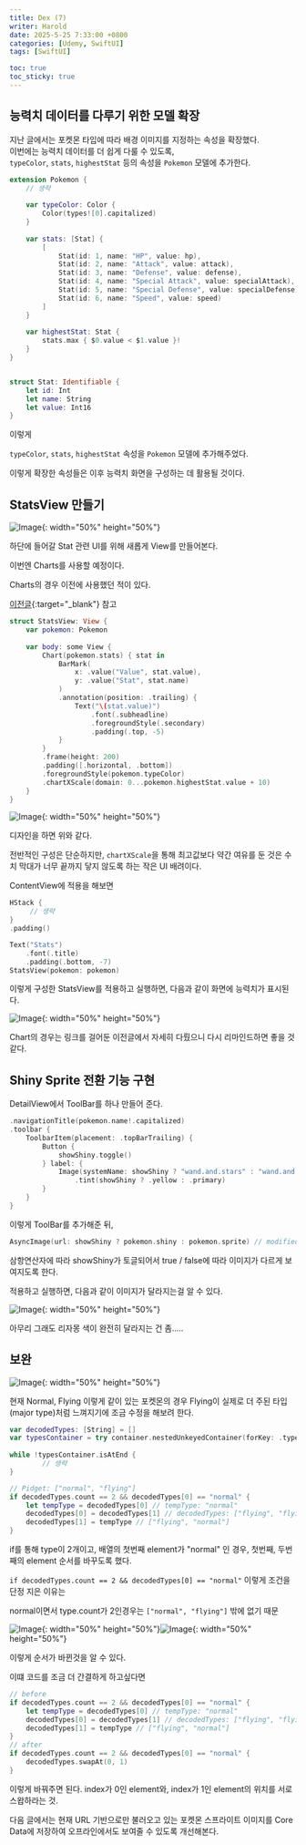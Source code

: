 ```yaml
---
title: Dex (7)
writer: Harold
date: 2025-5-25 7:33:00 +0800
categories: [Udemy, SwiftUI]
tags: [SwiftUI]

toc: true
toc_sticky: true
---
```


## 능력치 데이터를 다루기 위한 모델 확장

지난 글에서는 포켓몬 타입에 따라 배경 이미지를 지정하는 속성을 확장했다.  
이번에는 능력치 데이터를 더 쉽게 다룰 수 있도록,  
`typeColor`, `stats`, `highestStat` 등의 속성을 `Pokemon` 모델에 추가한다.

```swift
extension Pokemon {
    // 생략
    
    var typeColor: Color {
        Color(types![0].capitalized)
    }
    
    var stats: [Stat] {
        [
            Stat(id: 1, name: "HP", value: hp),
            Stat(id: 2, name: "Attack", value: attack),
            Stat(id: 3, name: "Defense", value: defense),
            Stat(id: 4, name: "Special Attack", value: specialAttack),
            Stat(id: 5, name: "Special Defense", value: specialDefense),
            Stat(id: 6, name: "Speed", value: speed)
        ]
    }
    
    var highestStat: Stat {
        stats.max { $0.value < $1.value }!
    }
}


struct Stat: Identifiable {
    let id: Int
    let name: String
    let value: Int16
}
```

이렇게

`typeColor`, `stats`, `highestStat` 속성을 `Pokemon` 모델에 추가해주었다.

이렇게 확장한 속성들은 이후 능력치 화면을 구성하는 데 활용될 것이다.

## StatsView 만들기

![Image](https://github.com/user-attachments/assets/998a5456-3e1c-4de9-80e7-b263b18a37e2){: width="50%" height="50%"}

하단에 들어갈 Stat 관련 UI를 위해 새롭게 View를 만들어본다.

이번엔 Charts를 사용할 예정이다.

Charts의 경우 이전에 사용했던 적이 있다. 

[이전글](https://haroldfromk.github.io/posts/HealthKit-(4)/){:target="_blank"} 참고


```swift
struct StatsView: View {
    var pokemon: Pokemon
    
    var body: some View {
        Chart(pokemon.stats) { stat in
            BarMark(
                x: .value("Value", stat.value),
                y: .value("Stat", stat.name)
            )
            .annotation(position: .trailing) {
                Text("\(stat.value)")
                    .font(.subheadline)
                    .foregroundStyle(.secondary)
                    .padding(.top, -5)
            }
        }
        .frame(height: 200)
        .padding([.horizontal, .bottom])
        .foregroundStyle(pokemon.typeColor)
        .chartXScale(domain: 0...pokemon.highestStat.value + 10)
    }
}
```

![Image](https://github.com/user-attachments/assets/701c82d6-2151-4daf-a0e4-2c6286d7d13e){: width="50%" height="50%"}

디자인을 하면 위와 같다.

전반적인 구성은 단순하지만, `chartXScale`을 통해 최고값보다 약간 여유를 둔 것은 수치 막대가 너무 끝까지 닿지 않도록 하는 작은 UI 배려이다.

ContentView에 적용을 해보면

```swift
HStack {
     // 생략
}
.padding()

Text("Stats")
    .font(.title)
    .padding(.bottom, -7)
StatsView(pokemon: pokemon)
```

이렇게 구성한 StatsView를 적용하고 실행하면, 다음과 같이 화면에 능력치가 표시된다.

![Image](https://github.com/user-attachments/assets/373cee0c-4e7f-4461-be19-208f7af77339){: width="50%" height="50%"}


Chart의 경우는 링크를 걸어둔 이전글에서 자세히 다뤘으니 다시 리마인드하면 좋을 것 같다.

## Shiny Sprite 전환 기능 구현

DetailView에서 ToolBar를 하나 만들어 준다.

```swift
.navigationTitle(pokemon.name!.capitalized)
.toolbar {
    ToolbarItem(placement: .topBarTrailing) {
        Button {
            showShiny.toggle()
        } label: {
            Image(systemName: showShiny ? "wand.and.stars" : "wand.and.stars.inverse")
                .tint(showShiny ? .yellow : .primary)
        }
    }
}
```

이렇게 ToolBar를 추가해준 뒤,

```swift
AsyncImage(url: showShiny ? pokemon.shiny : pokemon.sprite) // modified
```

삼항연산자에 따라 showShiny가 토글되어서 true / false에 따라 이미지가 다르게 보여지도록 한다.

적용하고 실행하면, 다음과 같이 이미지가 달라지는걸 알 수 있다.


![Image](https://github.com/user-attachments/assets/96d0a487-3835-4147-a31e-d8bc15e1bab6){: width="50%" height="50%"}

아무리 그래도 리자몽 색이 완전히 달라지는 건 좀.....

## 보완

![Image](https://github.com/user-attachments/assets/9b7f83d9-6a6a-4c00-90e0-09113be2a4b0){: width="50%" height="50%"}

현재 Normal, Flying 이렇게 같이 있는 포켓몬의 경우 Flying이 실제로 더 주된 타입(major type)처럼 느껴지기에 조금 수정을 해보려 한다.

```swift
var decodedTypes: [String] = []
var typesContainer = try container.nestedUnkeyedContainer(forKey: .types)
        
while !typesContainer.isAtEnd {
        // 생략
}

// Pidget: ["normal", "flying"]
if decodedTypes.count == 2 && decodedTypes[0] == "normal" {
    let tempType = decodedTypes[0] // tempType: "normal"
    decodedTypes[0] = decodedTypes[1] // decodedTypes: ["flying", "flying"]
    decodedTypes[1] = tempType // ["flying", "normal"]
}
```

if를 통해 type이 2개이고, 배열의 첫번째 element가 "normal" 인 경우, 첫번째, 두번째의 element 순서를 바꾸도록 했다.

`if decodedTypes.count == 2 && decodedTypes[0] == "normal"` 이렇게 조건을 단정 지은 이유는

normal이면서 type.count가 2인경우는 `["normal", "flying"]` 밖에 없기 때문

![Image](https://github.com/user-attachments/assets/f7042934-7c1a-4446-8397-43f45b32c599){: width="50%" height="50%"}![Image](https://github.com/user-attachments/assets/a7db0e53-387e-4159-a4c6-396823d70a0d){: width="50%" height="50%"}

이렇게 순서가 바뀐것을 알 수 있다.

이떄 코드를 조금 더 간결하게 하고싶다면

```swift
// before
if decodedTypes.count == 2 && decodedTypes[0] == "normal" {
    let tempType = decodedTypes[0] // tempType: "normal"
    decodedTypes[0] = decodedTypes[1] // decodedTypes: ["flying", "flying"]
    decodedTypes[1] = tempType // ["flying", "normal"]
}
// after
if decodedTypes.count == 2 && decodedTypes[0] == "normal" {
    decodedTypes.swapAt(0, 1)
}
```

이렇게 바꿔주면 된다. index가 0인 element와, index가 1인 element의 위치를 서로 스왑하라는 것.

다음 글에서는 현재 URL 기반으로만 불러오고 있는 포켓몬 스프라이트 이미지를 Core Data에 저장하여 오프라인에서도 보여줄 수 있도록 개선해본다.